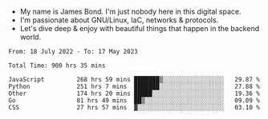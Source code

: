 - My name is James Bond. I'm just nobody here in this digital space. 
- I'm passionate about GNU/Linux, IaC, networks & protocols. 
- Let's dive deep & enjoy with beautiful things that happen in the backend world.


<!--START_SECTION:waka-->

```text
From: 18 July 2022 - To: 17 May 2023

Total Time: 900 hrs 35 mins

JavaScript         268 hrs 59 mins ███████▒░░░░░░░░░░░░░░░░░   29.87 %
Python             251 hrs 7 mins  ███████░░░░░░░░░░░░░░░░░░   27.88 %
Other              174 hrs 20 mins █████░░░░░░░░░░░░░░░░░░░░   19.36 %
Go                 81 hrs 49 mins  ██▒░░░░░░░░░░░░░░░░░░░░░░   09.09 %
CSS                27 hrs 57 mins  ▓░░░░░░░░░░░░░░░░░░░░░░░░   03.10 %
```

<!--END_SECTION:waka-->
